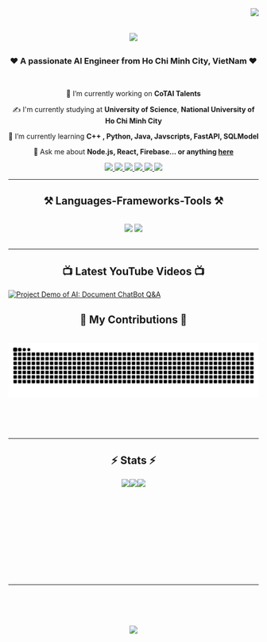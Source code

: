 <img align="right" src="https://visitor-badge.laobi.icu/badge?page_id=PhuocPhat1005.PhuocPhat1005" />

<h1 align="center">
    <img src="https://readme-typing-svg.herokuapp.com/?font=Righteous&size=35&center=true&vCenter=true&width=500&height=70&duration=4000&lines=Hello+There!+👋;+I'm+Le+Phuoc+Phat😽;+Nice+To+Meet+You😍" />
</h1>

<h3 align="center"> ❤️ A passionate AI Engineer from Ho Chi Minh City, VietNam ❤️</h3>

<br/>

<div align="center">
 
 🔭 I’m currently working on **CoTAI Talents**

 ✍️ I'm currently studying at **University of Science**, **National University of Ho Chi Minh City**
 
 🌱 I’m currently learning **C++ , Python, Java, Javscripts, FastAPI, SQLModel**

💬 Ask me about **Node.js, React, Firebase... or anything [here](https://github.com/PhuocPhat1005/PhuocPhat1005/issues)**

 </div>
 
<div align="center"> 
  <a href="mailto:phatlephuoc1005@gmail.com">
    <img src="https://img.shields.io/badge/Gmail-D14836?style=for-the-badge&logo=gmail&logoColor=white" />
  </a>
  <a href="https://github.com/PhuocPhat1005" target="_blank">
    <img src="https://img.shields.io/badge/Portfolio-FF5722?style=for-the-badge&logo=todoist&logoColor=white" target="_blank" />
  </a>
  <a href="https://www.facebook.com/profile.php?id=100089927324866" target="_blank">
    <img src="https://img.shields.io/badge/Facebook-1877F2?style=for-the-badge&logo=facebook&logoColor=white" target = "_blank" />
  </a>
    <a href="https://linkedin.com/in/phatlephuoc1005">
        <img src="https://img.shields.io/badge/LinkedIn-0077B5?style=for-the-badge&logo=linkedin&logoColor=white" target="_blank"/>
    </a>
    <a href="mailto:22127322@student.hcmus.edu.vn">
        <img src="https://img.shields.io/badge/Microsoft_Outlook-0078D4?style=for-the-badge&logo=microsoft-outlook&logoColor=white" target = "_blank">        
    </a>
    <a href = "https://l.facebook.com/l.php?u=https%3A%2F%2Finstagram.com%2Fhenryle355%3Figshid%3DOGQ5ZDc2ODk2ZA%253D%253D%26fbclid%3DIwAR3S3mLlmy33W1gLOoRD6aG7YM-aC6XMYSZue7yLv9tYdFGKK6JsZ0J6TF8&h=AT0KNNHBY682SPvSn5hbKpztYLaxEqVGYMpShInVwpg13Wb1SQaEQQy7OonehC3FKhKttj4Patg3YrqgfXsJ-4JZnUk6joFKEo_oAD854s5pGST7qBoFU05w8E5f7CvP2GrUhg">
        <img src = "https://img.shields.io/badge/Instagram-E4405F?style=for-the-badge&logo=instagram&logoColor=white" target = "_blank" />
    </a>
</div>

 <hr/>
 
<h2 align="center">⚒️ Languages-Frameworks-Tools ⚒️</h2>
<br/>
<div align="center">
    <img src="https://skillicons.dev/icons?i=react,bootstrap,mui,html,css,vscode,github,figma,tailwind,git,r" />
    <img src="https://skillicons.dev/icons?i=nodejs,python,javascript,typescript,express,firebase,mongodb,c,java,nextjs,mysql,flask" /><br>
</div>

<br/>
<hr/>

<div align = "center">
    <h2>📺 Latest YouTube Videos 📺</h2>
</div>

<!-- BEGIN YOUTUBE-CARDS -->
[![Project Demo of AI: Document ChatBot Q&A](https://ytcards.demolab.com/?id=c6vjFQBlxvY&title=Project+Demo+of+AI%3A+Document+ChatBot+Q&A&lang=en&timestamp=1701961235&background_color=%230d1117&title_color=%23ffffff&stats_color=%23dedede&max_title_lines=1&width=250&border_radius=5&duration=440 "Project Demo of AI: Document ChatBot Q&A")](https://youtu.be/zi8hFksplgs?si=k1nUxndHBmQIkbeK)
<!-- END YOUTUBE-CARDS -->

<div align="center">
  <h2>🐍 My Contributions 🐍</h2>
  <br>
  <img alt="snake eating my contributions" src="https://raw.githubusercontent.com/PhuocPhat1005/PhuocPhat1005/output/github-contribution-grid-snake.svg" />
  
  <br/><br/><br/>
</div>

<hr/>

<div align="center">
  <h2 > ⚡ Stats ⚡ </h2>
  <div style="display: flex; justify-content: center;">
    <img height="150px" src="https://streak-stats.demolab.com/?user=PhuocPhat1005&theme=react&border=61dafb&hide_border=true" />
    <img height="150px" src="https://github-readme-stats.vercel.app/api/top-langs/?username=PhuocPhat1005&hide=c%23,powershell,Mathematica,Ruby,Objective-C,Objective-C%2b%2b,Cuda&title_color=61dafb&text_color=ffffff&icon_color=61dafb&bg_color=20232a&langs_count=8&layout=compact&border_color=61dafb&hide_border=true&size_weight=0.5&count_weight=0.5" />
    <img height="150px" src="https://github-readme-stats.vercel.app/api?username=PhuocPhat1005&show_icons=true&theme=react&border_color=61dafb&hide_border=true" />
  </div>
</div>

<br/><br/>

<hr/>

<br/>

<h1 align="center">
    <img src="https://readme-typing-svg.herokuapp.com/?font=Righteous&size=35&center=true&vCenter=true&width=500&height=70&duration=4000&lines=Hello+There!+👋;+Thanks+for+Watching😽;" />
</h1>

<br/>
